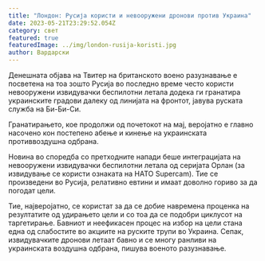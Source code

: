 ```yaml
---
title: "Лондон: Русија користи и невооружени дронови против Украина"
date: 2023-05-21T23:29:52.054Z
category: свет
featured: true
featuredImage: ../img/london-rusija-koristi.jpg
author: Вардарски
---
```

Денешната објава на Твитер на британското воено разузнавање е посветена на тоа зошто Русија во последно време често користи невооружени извидувачки беспилотни летала додека ги гранатира украинските градови далеку од линијата на фронтот, јавува руската служба на Би-Би-Си.

Гранатирањето, кое продолжи од почетокот на мај, веројатно е главно насочено кон постепено абење и кинење на украинската противвоздушна одбрана.

Новина во споредба со претходните напади беше интеграцијата на невооружени извидувачки беспилотни летала од серијата Орлан (за извидување се користи ознаката на НАТО Supercam). Тие се произведени во Русија, релативно евтини и имаат доволно гориво за да погодат цели.

Тие, најверојатно, се користат за да се добие навремена проценка на резултатите од удирањето цели и со тоа да се подобри циклусот на таргетирање. Бавниот и неефикасен процес на избор на цели стана една од слабостите во акциите на руските трупи во Украина. Сепак, извидувачките дронови летаат бавно и се многу ранливи на украинската воздушна одбрана, пишува военото разузнавање.
